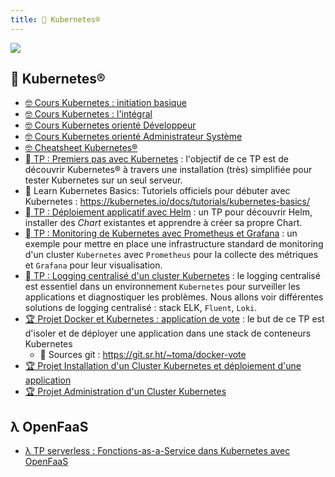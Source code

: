 ```yaml
---
title: 󱃾 Kubernetes® 
---
```


![](@assets/undraw/undraw_container-ship_t6yx.svg)

## 󱃾 Kubernetes® 

- [🤓 Cours Kubernetes : initiation basique](/k8s/cours-mini)
- [🤓 Cours Kubernetes : l'intégral](/k8s/cours-full)
- [🤓 Cours Kubernetes orienté Développeur](/k8s/cours-dev)
- [🤓 Cours Kubernetes orienté Administrateur Système](/k8s/cours-admin)
- [🤓 Cheatsheet Kubernetes®](/k8s/cheatsheet)
- [󱃾  TP : Premiers pas avec Kubernetes](/k8s/tp) : l'objectif de ce TP est de découvrir Kubernetes® à travers une installation (très) simplifiée pour tester Kubernetes sur un seul serveur.
- 󱃾  Learn Kubernetes Basics: Tutoriels officiels pour débuter avec Kubernetes : <https://kubernetes.io/docs/tutorials/kubernetes-basics/>
- [󱃾  TP : Déploiement applicatif avec Helm](/k8s/tp-helm) : un TP pour découvrir Helm, installer des _Chart_ existantes et apprendre à créer sa propre Chart.
- [󱃾  TP : Monitoring de Kubernetes avec Prometheus et Grafana](/k8s/tp-prometheus-grafana) : un exemple pour mettre en place une infrastructure standard de monitoring d'un cluster `Kubernetes` avec `Prometheus` pour la collecte des métriques et `Grafana` pour leur visualisation.
- [󱃾  TP : Logging centralisé d'un cluster Kubernetes](/k8s/tp-elk) : le logging centralisé est essentiel dans un environnement `Kubernetes` pour surveiller les applications et diagnostiquer les problèmes. Nous allons voir différentes solutions de logging centralisé : stack ELK, `Fluent`, `Loki`.
- [🏆 Projet Docker et Kubernetes : application de vote](/k8s/projet-vote) : le but de ce TP est d'isoler et de déployer une application dans une stack de conteneurs Kubernetes
  -  Sources git : <https://git.sr.ht/~toma/docker-vote>
- [🏆 Projet Installation d'un Cluster Kubernetes et déploiement d'une application](/k8s/projet-install)
- [🏆 Projet Administration d'un Cluster Kubernetes](/k8s/tp-administration)

## λ OpenFaaS

- [λ TP serverless : Fonctions-as-a-Service dans Kubernetes avec OpenFaaS](/k8s/openfaas-tp)

